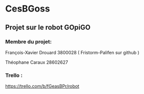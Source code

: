# CesBGoss

## Projet sur le robot GOpiGO

### Membre du projet:
  François-Xavier Drouard 3800028 ( Fristorm-Palifen sur github )

  Théophane Caraux 28602627

  
### Trello :
https://trello.com/b/fGeasBPr/robot
